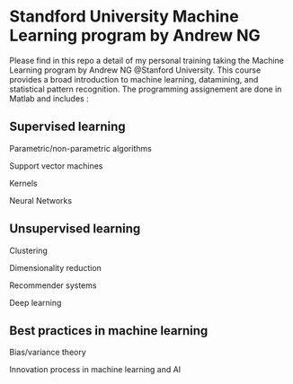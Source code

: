 # Standford University Machine Learning program by Andrew NG

Please find in this repo a detail of my personal training taking the Machine Learning program by Andrew NG @Stanford University.
This course provides a broad introduction to machine learning, datamining, and statistical pattern recognition. The programming assignement are done in Matlab and includes : 

##  Supervised learning 

Parametric/non-parametric algorithms

Support vector machines

Kernels

Neural Networks

##  Unsupervised learning

Clustering

Dimensionality reduction

Recommender systems

Deep learning

##  Best practices in machine learning

Bias/variance theory

Innovation process in machine learning and AI 


